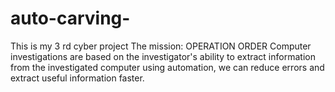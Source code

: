 # auto-carving-
This is my 3 rd cyber project 
The mission:
OPERATION ORDER
Computer investigations are based on the investigator's ability to
extract information from the investigated computer using
automation, we can reduce errors and extract useful information
faster.

